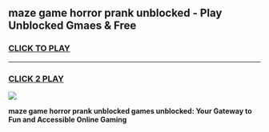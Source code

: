 
## maze game horror prank unblocked - Play Unblocked Gmaes & Free
<h3>
<a href="https://premium.freeplayer.one?title=maze_game_horror_prank_unblocked&ref=19F">CLICK TO PLAY</a></h3>
<hr>

<h3>
<a href="https://premium.freeplayer.one?title=maze_game_horror_prank_unblocked&ref=19F">CLICK 2 PLAY</a>
  
</h3>

<a href="https://premium.freeplayer.one?title=maze_game_horror_prank_unblocked&ref=19F/"><img src="https://clearcache.store/games.png"></a>


**maze game horror prank unblocked games unblocked: Your Gateway to Fun and Accessible Online Gaming**
